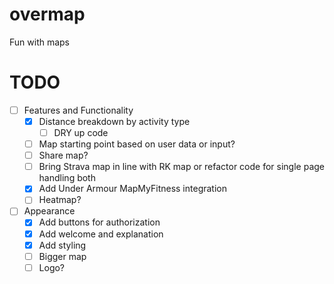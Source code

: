 # overmap
Fun with maps

# TODO

- [ ] Features and Functionality
  - [x] Distance breakdown by activity type
    - [ ] DRY up code
  - [ ] Map starting point based on user data or input?
  - [ ] Share map?
  - [ ] Bring Strava map in line with RK map or refactor code for single page handling both
  - [x] Add Under Armour MapMyFitness integration
  - [ ] Heatmap?
- [ ] Appearance
  - [x] Add buttons for authorization
  - [x] Add welcome and explanation
  - [x] Add styling
  - [ ] Bigger map
  - [ ] Logo?